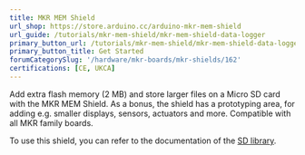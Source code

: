 ```yaml
---
title: MKR MEM Shield
url_shop: https://store.arduino.cc/arduino-mkr-mem-shield
url_guide: /tutorials/mkr-mem-shield/mkr-mem-shield-data-logger
primary_button_url: /tutorials/mkr-mem-shield/mkr-mem-shield-data-logger
primary_button_title: Get Started
forumCategorySlug: '/hardware/mkr-boards/mkr-shields/162'
certifications: [CE, UKCA]
---
```


Add extra flash memory (2 MB) and store larger files on a Micro SD card with the MKR MEM Shield. As a bonus, the shield has a prototyping area, for adding e.g. smaller displays, sensors, actuators and more. Compatible with all MKR family boards.

To use this shield, you can refer to the documentation of the [SD library](https://www.arduino.cc/reference/en/libraries/sd/).